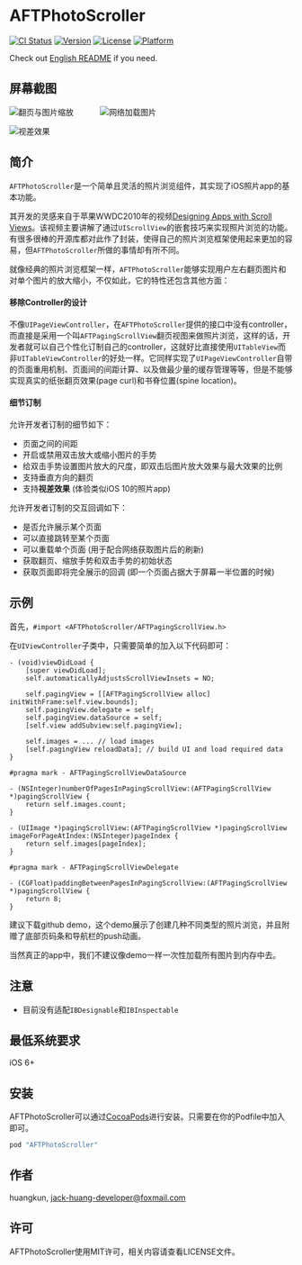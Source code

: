 # AFTPhotoScroller

[![CI Status](http://img.shields.io/travis/huangkun/AFTPhotoScroller.svg?style=flat)](https://travis-ci.org/huangkun/AFTPhotoScroller)
[![Version](https://img.shields.io/cocoapods/v/AFTPhotoScroller.svg?style=flat)](http://cocoapods.org/pods/AFTPhotoScroller)
[![License](https://img.shields.io/cocoapods/l/AFTPhotoScroller.svg?style=flat)](http://cocoapods.org/pods/AFTPhotoScroller)
[![Platform](https://img.shields.io/cocoapods/p/AFTPhotoScroller.svg?style=flat)](http://cocoapods.org/pods/AFTPhotoScroller)

Check out [English README](https://github.com/huang-kun/AFTPhotoScroller/blob/master/README.md) if you need.

## 屏幕截图

![翻页与图片缩放](https://github.com/huang-kun/AFTPhotoScroller/blob/master/video1.gif) &nbsp;&nbsp;&nbsp;&nbsp;&nbsp;&nbsp;&nbsp;&nbsp;&nbsp;&nbsp; ![网络加载图片](https://github.com/huang-kun/AFTPhotoScroller/blob/master/video2.gif)


![视差效果](https://github.com/huang-kun/AFTPhotoScroller/blob/master/video3.gif)

## 简介

`AFTPhotoScroller`是一个简单且灵活的照片浏览组件，其实现了iOS照片app的基本功能。

其开发的灵感来自于苹果WWDC2010年的视频[Designing Apps with Scroll Views](https://developer.apple.com/videos/play/wwdc2010/104/)。该视频主要讲解了通过`UIScrollView`的嵌套技巧来实现照片浏览的功能。有很多很棒的开源库都对此作了封装，使得自己的照片浏览框架使用起来更加的容易，但`AFTPhotoScroller`所做的事情却有所不同。

就像经典的照片浏览框架一样，`AFTPhotoScroller`能够实现用户左右翻页图片和对单个图片的放大缩小，不仅如此，它的特性还包含其他方面：

#### 移除Controller的设计

不像`UIPageViewController`，在`AFTPhotoScroller`提供的接口中没有controller，而直接是采用一个叫`AFTPagingScrollView`翻页视图来做照片浏览，这样的话，开发者就可以自己个性化订制自己的controller，这就好比直接使用`UITableView`而非`UITableViewController`的好处一样。它同样实现了`UIPageViewController`自带的页面重用机制、页面间的间距计算、以及做最少量的缓存管理等等，但是不能够实现真实的纸张翻页效果(page curl)和书脊位置(spine location)。

#### 细节订制

允许开发者订制的细节如下：

- 页面之间的间距
- 开启或禁用双击放大或缩小图片的手势
- 给双击手势设置图片放大的尺度，即双击后图片放大效果与最大效果的比例
- 支持垂直方向的翻页
- 支持**视差效果** (体验类似iOS 10的照片app)

允许开发者订制的交互回调如下：

- 是否允许展示某个页面
- 可以直接跳转至某个页面
- 可以重载单个页面 (用于配合网络获取图片后的刷新)
- 获取翻页、缩放手势和双击手势的初始状态
- 获取页面即将完全展示的回调 (即一个页面占据大于屏幕一半位置的时候)

## 示例

首先，`#import <AFTPhotoScroller/AFTPagingScrollView.h>`

在`UIViewController`子类中，只需要简单的加入以下代码即可：

```
- (void)viewDidLoad {
    [super viewDidLoad];
    self.automaticallyAdjustsScrollViewInsets = NO;
    
    self.pagingView = [[AFTPagingScrollView alloc] initWithFrame:self.view.bounds];
    self.pagingView.delegate = self;
    self.pagingView.dataSource = self;
    [self.view addSubview:self.pagingView];
    
    self.images = ... // load images
    [self.pagingView reloadData]; // build UI and load required data
}

#pragma mark - AFTPagingScrollViewDataSource

- (NSInteger)numberOfPagesInPagingScrollView:(AFTPagingScrollView *)pagingScrollView {
    return self.images.count;
}

- (UIImage *)pagingScrollView:(AFTPagingScrollView *)pagingScrollView imageForPageAtIndex:(NSInteger)pageIndex {
    return self.images[pageIndex];
}

#pragma mark - AFTPagingScrollViewDelegate

- (CGFloat)paddingBetweenPagesInPagingScrollView:(AFTPagingScrollView *)pagingScrollView {
    return 8;
}
```

建议下载github demo，这个demo展示了创建几种不同类型的照片浏览，并且附赠了底部页码条和导航栏的push动画。

当然真正的app中，我们不建议像demo一样一次性加载所有图片到内存中去。

## 注意

- 目前没有适配`IBDesignable`和`IBInspectable`


## 最低系统要求

iOS 6+

## 安装

AFTPhotoScroller可以通过[CocoaPods](http://cocoapods.org)进行安装。只需要在你的Podfile中加入即可。

```ruby
pod "AFTPhotoScroller"
```

## 作者

huangkun, jack-huang-developer@foxmail.com

## 许可

AFTPhotoScroller使用MIT许可，相关内容请查看LICENSE文件。



